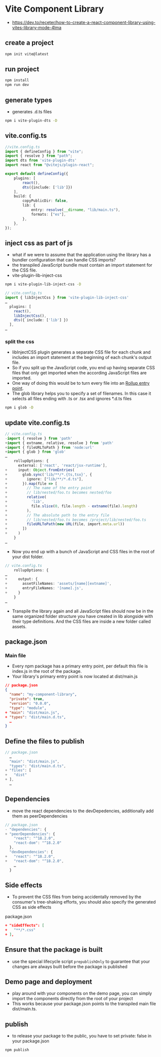 # Vite Component Library
- https://dev.to/receter/how-to-create-a-react-component-library-using-vites-library-mode-4lma

## create a project
```sh
npm init vite@latest
```

## run project
```sh
npm install
npm run dev
```

## generate types
- generates .d.ts files

```sh
npm i vite-plugin-dts -D
```

## vite.config.ts
```ts
//vite.config.ts
import { defineConfig } from "vite";
import { resolve } from "path";
import dts from 'vite-plugin-dts'
import react from "@vitejs/plugin-react";

export default defineConfig({
    plugins: [
        react(),
        dts({include: ['lib']})
    ],
    build: {
        copyPublicDir: false,
        lib: {
            entry: resolve(__dirname, "lib/main.ts"),
            formats: ["es"],
        },
    },
});

```

## inject css as part of js
- what if we were to assume that the application using the library has a bundler configuration that can handle CSS imports?
- the transpiled JavaScript bundle must contain an import statement for the CSS file. 
- vite-plugin-lib-inject-css

```sh
npm i vite-plugin-lib-inject-css -D
```

```ts
// vite.config.ts
import { libInjectCss } from 'vite-plugin-lib-inject-css'
…
  plugins: [
    react(),
    libInjectCss(),
    dts({ include: ['lib'] })
  ],
…
```

### split the css
- libInjectCSS plugin generates a separate CSS file for each chunk and includes an import statement at the beginning of each chunk's output file.
- So if you split up the JavaScript code, you end up having separate CSS files that only get imported when the according JavaScript files are imported.
- One way of doing this would be to turn every file into an [Rollup entry point](https://rollupjs.org/configuration-options/#input).
- The glob library helps you to specify a set of filenames. In this case it selects all files ending with .ts or .tsx and ignores *.d.ts files

```sh
npm i glob -D
```

## update vite.config.ts
```ts
// vite.config.ts
-import { resolve } from 'path'
+import { extname, relative, resolve } from 'path'
+import { fileURLToPath } from 'node:url'
+import { glob } from 'glob'
…
    rollupOptions: {
      external: ['react', 'react/jsx-runtime'],
+     input: Object.fromEntries(
+       glob.sync('lib/**/*.{ts,tsx}', {
+         ignore: ["lib/**/*.d.ts"],
+       }).map(file => [
+         // The name of the entry point
+         // lib/nested/foo.ts becomes nested/foo
+         relative(
+           'lib',
+           file.slice(0, file.length - extname(file).length)
+         ),
+         // The absolute path to the entry file
+         // lib/nested/foo.ts becomes /project/lib/nested/foo.ts
+         fileURLToPath(new URL(file, import.meta.url))
+       ])
+     )
    }
…
```
- Now you end up with a bunch of JavaScript and CSS files in the root of your dist folder.

```ts
// vite.config.ts
    rollupOptions: {
…
+     output: {
+       assetFileNames: 'assets/[name][extname]',
+       entryFileNames: '[name].js',
+     }
    }
…
```

- Transpile the library again and all JavaScript files should now be in the same organized folder structure you have created in lib alongside with their type definitions. And the CSS files are inside a new folder called assets.

## package.json
### Main file
- Every npm package has a primary entry point, per default this file is index.js in the root of the package.
- Your library's primary entry point is now located at dist/main.js

```json
// package.json
{
  "name": "my-component-library",
  "private": true,
  "version": "0.0.0",
  "type": "module",
+ "main": "dist/main.js",
+ "types": "dist/main.d.ts",
  …
}
```

## Define the files to publish
```ts
// package.json
  …
  "main": "dist/main.js",
  "types": "dist/main.d.ts",
+ "files": [
+   "dist"
+ ],
  …
```

## Dependencies
- move the react dependencies to the devDepedencies, additionally add them as peerDependencies

```ts
// package.json
- "dependencies": {
+ "peerDependencies": {
    "react": "^18.2.0",
    "react-dom": "^18.2.0"
  },
  "devDependencies": {
+   "react": "^18.2.0",
+   "react-dom": "^18.2.0",
    …
  }
```

## Side effects
- To prevent the CSS files from being accidentally removed by the consumer's tree-shaking efforts, you should also specify the generated CSS as side effects

package.json
```json
+ "sideEffects": [
+   "**/*.css"
+ ],
```

## Ensure that the package is built
- use the special lifecycle script `prepublishOnly` to guarantee that your changes are always built before the package is published

## Demo page and deployment
- play around with your components on the demo page, you can simply import the components directly from the root of your project
- This works because your package.json points to the transpiled main file dist/main.ts.

## publish
- to release your package to the public, you have to set private: false in your package.json
```sh
npm publish
```